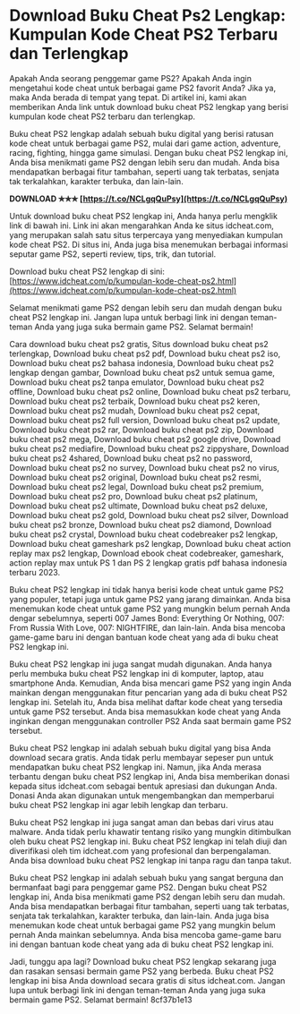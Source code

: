 # Download Buku Cheat Ps2 Lengkap: Kumpulan Kode Cheat PS2 Terbaru dan Terlengkap
 
Apakah Anda seorang penggemar game PS2? Apakah Anda ingin mengetahui kode cheat untuk berbagai game PS2 favorit Anda? Jika ya, maka Anda berada di tempat yang tepat. Di artikel ini, kami akan memberikan Anda link untuk download buku cheat PS2 lengkap yang berisi kumpulan kode cheat PS2 terbaru dan terlengkap.
 
Buku cheat PS2 lengkap adalah sebuah buku digital yang berisi ratusan kode cheat untuk berbagai game PS2, mulai dari game action, adventure, racing, fighting, hingga game simulasi. Dengan buku cheat PS2 lengkap ini, Anda bisa menikmati game PS2 dengan lebih seru dan mudah. Anda bisa mendapatkan berbagai fitur tambahan, seperti uang tak terbatas, senjata tak terkalahkan, karakter terbuka, dan lain-lain.
 
**DOWNLOAD ✯✯✯ [https://t.co/NCLgqQuPsy](https://t.co/NCLgqQuPsy)**


 
Untuk download buku cheat PS2 lengkap ini, Anda hanya perlu mengklik link di bawah ini. Link ini akan mengarahkan Anda ke situs idcheat.com, yang merupakan salah satu situs terpercaya yang menyediakan kumpulan kode cheat PS2. Di situs ini, Anda juga bisa menemukan berbagai informasi seputar game PS2, seperti review, tips, trik, dan tutorial.
 
Download buku cheat PS2 lengkap di sini: [https://www.idcheat.com/p/kumpulan-kode-cheat-ps2.html](https://www.idcheat.com/p/kumpulan-kode-cheat-ps2.html)
 
Selamat menikmati game PS2 dengan lebih seru dan mudah dengan buku cheat PS2 lengkap ini. Jangan lupa untuk berbagi link ini dengan teman-teman Anda yang juga suka bermain game PS2. Selamat bermain!
 
Cara download buku cheat ps2 gratis,  Situs download buku cheat ps2 terlengkap,  Download buku cheat ps2 pdf,  Download buku cheat ps2 iso,  Download buku cheat ps2 bahasa indonesia,  Download buku cheat ps2 lengkap dengan gambar,  Download buku cheat ps2 untuk semua game,  Download buku cheat ps2 tanpa emulator,  Download buku cheat ps2 offline,  Download buku cheat ps2 online,  Download buku cheat ps2 terbaru,  Download buku cheat ps2 terbaik,  Download buku cheat ps2 keren,  Download buku cheat ps2 mudah,  Download buku cheat ps2 cepat,  Download buku cheat ps2 full version,  Download buku cheat ps2 update,  Download buku cheat ps2 rar,  Download buku cheat ps2 zip,  Download buku cheat ps2 mega,  Download buku cheat ps2 google drive,  Download buku cheat ps2 mediafire,  Download buku cheat ps2 zippyshare,  Download buku cheat ps2 4shared,  Download buku cheat ps2 no password,  Download buku cheat ps2 no survey,  Download buku cheat ps2 no virus,  Download buku cheat ps2 original,  Download buku cheat ps2 resmi,  Download buku cheat ps2 legal,  Download buku cheat ps2 premium,  Download buku cheat ps2 pro,  Download buku cheat ps2 platinum,  Download buku cheat ps2 ultimate,  Download buku cheat ps2 deluxe,  Download buku cheat ps2 gold,  Download buku cheat ps2 silver,  Download buku cheat ps2 bronze,  Download buku cheat ps2 diamond,  Download buku cheat ps2 crystal,  Download buku cheat codebreaker ps2 lengkap,  Download buku cheat gameshark ps2 lengkap,  Download buku cheat action replay max ps2 lengkap,  Download ebook cheat codebreaker, gameshark, action replay max untuk PS 1 dan PS 2 lengkap gratis pdf bahasa indonesia terbaru 2023.
  
Buku cheat PS2 lengkap ini tidak hanya berisi kode cheat untuk game PS2 yang populer, tetapi juga untuk game PS2 yang jarang dimainkan. Anda bisa menemukan kode cheat untuk game PS2 yang mungkin belum pernah Anda dengar sebelumnya, seperti 007 James Bond: Everything Or Nothing, 007: From Russia With Love, 007: NIGHTFIRE, dan lain-lain. Anda bisa mencoba game-game baru ini dengan bantuan kode cheat yang ada di buku cheat PS2 lengkap ini.
 
Buku cheat PS2 lengkap ini juga sangat mudah digunakan. Anda hanya perlu membuka buku cheat PS2 lengkap ini di komputer, laptop, atau smartphone Anda. Kemudian, Anda bisa mencari game PS2 yang ingin Anda mainkan dengan menggunakan fitur pencarian yang ada di buku cheat PS2 lengkap ini. Setelah itu, Anda bisa melihat daftar kode cheat yang tersedia untuk game PS2 tersebut. Anda bisa memasukkan kode cheat yang Anda inginkan dengan menggunakan controller PS2 Anda saat bermain game PS2 tersebut.
 
Buku cheat PS2 lengkap ini adalah sebuah buku digital yang bisa Anda download secara gratis. Anda tidak perlu membayar sepeser pun untuk mendapatkan buku cheat PS2 lengkap ini. Namun, jika Anda merasa terbantu dengan buku cheat PS2 lengkap ini, Anda bisa memberikan donasi kepada situs idcheat.com sebagai bentuk apresiasi dan dukungan Anda. Donasi Anda akan digunakan untuk mengembangkan dan memperbarui buku cheat PS2 lengkap ini agar lebih lengkap dan terbaru.
  
Buku cheat PS2 lengkap ini juga sangat aman dan bebas dari virus atau malware. Anda tidak perlu khawatir tentang risiko yang mungkin ditimbulkan oleh buku cheat PS2 lengkap ini. Buku cheat PS2 lengkap ini telah diuji dan diverifikasi oleh tim idcheat.com yang profesional dan berpengalaman. Anda bisa download buku cheat PS2 lengkap ini tanpa ragu dan tanpa takut.
 
Buku cheat PS2 lengkap ini adalah sebuah buku yang sangat berguna dan bermanfaat bagi para penggemar game PS2. Dengan buku cheat PS2 lengkap ini, Anda bisa menikmati game PS2 dengan lebih seru dan mudah. Anda bisa mendapatkan berbagai fitur tambahan, seperti uang tak terbatas, senjata tak terkalahkan, karakter terbuka, dan lain-lain. Anda juga bisa menemukan kode cheat untuk berbagai game PS2 yang mungkin belum pernah Anda mainkan sebelumnya. Anda bisa mencoba game-game baru ini dengan bantuan kode cheat yang ada di buku cheat PS2 lengkap ini.
 
Jadi, tunggu apa lagi? Download buku cheat PS2 lengkap sekarang juga dan rasakan sensasi bermain game PS2 yang berbeda. Buku cheat PS2 lengkap ini bisa Anda download secara gratis di situs idcheat.com. Jangan lupa untuk berbagi link ini dengan teman-teman Anda yang juga suka bermain game PS2. Selamat bermain!
 8cf37b1e13
 
